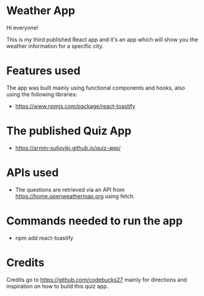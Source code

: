 # Weather App
Hi everyone!

This is my third published React app and it's an app which will show you the weather information for a specific city.

# Features used
The app was built mainly using functional components and hooks, also using the following libraries:
- https://www.npmjs.com/package/react-toastify

# The published Quiz App
- https://armin-suljovikj.github.io/quiz-app/

# APIs used
- The questions are retrieved via an API from https://home.openweathermap.org using fetch.

# Commands needed to run the app
- npm add react-toastify

# Credits
Credits go to https://github.com/codebucks27 mainly for directions and inspiration on how to build this quiz app.
